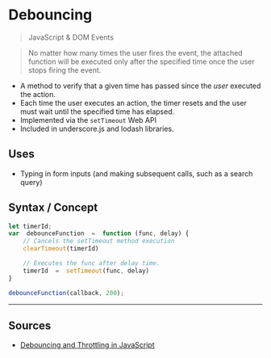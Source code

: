 # Debouncing

> JavaScript & DOM Events

> No matter how many times the user fires the event, the attached function will be executed only after the specified time once the user stops firing the event.

- A method to verify that a given time has passed since the *user* executed the action.
- Each time the user executes an action, the timer resets and the user must wait until the specified time has elapsed.
- Implemented via the `setTimeout` Web API
- Included in underscore.js and lodash libraries.

## Uses

- Typing in form inputs (and making subsequent calls, such as a search query)

## Syntax / Concept

```js
let timerId;
var  debounceFunction  =  function (func, delay) {
	// Cancels the setTimeout method execution
	clearTimeout(timerId)

	// Executes the func after delay time.
	timerId  =  setTimeout(func, delay)
}

debounceFunction(callback, 200);
```

-----

## Sources

- [Debouncing and Throttling in JavaScript](https://www.telerik.com/blogs/debouncing-and-throttling-in-javascript)
